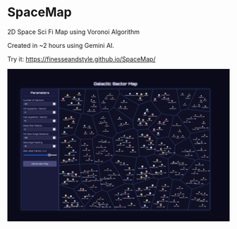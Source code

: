 # SpaceMap
2D Space Sci Fi Map using Voronoi Algorithm

Created in ~2 hours using Gemini AI. 

Try it: https://finesseandstyle.github.io/SpaceMap/

![img](map.png)

